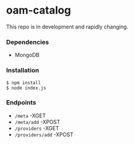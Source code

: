 # oam-catalog

This repo is in development and rapidly changing.

### Dependencies

- MongoDB

### Installation

    $ npm install
    $ node index.js

### Endpoints

-  `/meta` -XGET
-  `/meta/add` -XPOST
-  `/providers` -XGET
-  `/providers/add` -XPOST
